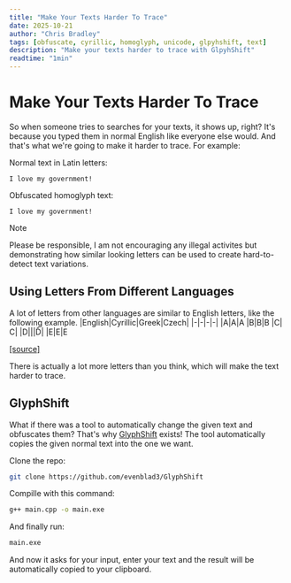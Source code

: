 ```yaml
---
title: "Make Your Texts Harder To Trace"
date: 2025-10-21
author: "Chris Bradley"
tags: [obfuscate, cyrillic, homoglyph, unicode, glpyhshift, text]
description: "Make your texts harder to trace with GlpyhShift"
readtime: "1min"
---
```


# Make Your Texts Harder To Trace
So when someone tries to searches for your texts, it shows up, right? It's because you typed them in normal English like everyone else would. And that's what we're going to make it harder to trace. For example:

Normal text in Latin letters:
```
I love my government!
```

Obfuscated homoglyph text:
```
Ι lоvе mу ɡоvеrnmеnt!
``` 

> [!NOTE]
> Please be responsible, I am not encouraging any illegal activites but demonstrating how similar looking letters can be used to create hard-to-detect text variations.

## Using Letters From Different Languages
A lot of letters from other languages are similar to English letters, like the following example.
|English|Cyrillic|Greek|Czech|
|-|-|-|-|
|A|А|Α
|B|В|Β
|C|С|
|D|||Ď|
|E|Е|Ε

[[source]](https://en.wikipedia.org/wiki/Wikipedia:Language_recognition_chart)

There is actually a lot more letters than you think, which will make the text harder to trace.

## GlyphShift
What if there was a tool to automatically change the given text and obfuscates them? That's why [GlyphShift](https://github.com/evenblad3/GlyphShift) exists! The tool automatically copies the given normal text into the one we want.

Clone the repo:
```bash
git clone https://github.com/evenblad3/GlyphShift
```

Compille with this command:
```bash
g++ main.cpp -o main.exe
```

And finally run:
```bash
main.exe
```

And now it asks for your input, enter your text and the result will be automatically copied to your clipboard.
